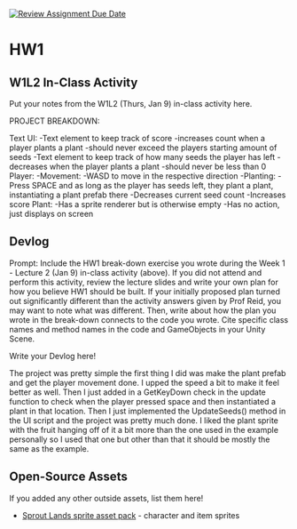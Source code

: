 [![Review Assignment Due Date](https://classroom.github.com/assets/deadline-readme-button-22041afd0340ce965d47ae6ef1cefeee28c7c493a6346c4f15d667ab976d596c.svg)](https://classroom.github.com/a/MjLLqDcN)
# HW1
## W1L2 In-Class Activity

Put your notes from the W1L2 (Thurs, Jan 9) in-class activity here.

PROJECT BREAKDOWN:

Text UI: 
	-Text element to keep track of score
		-increases count when a player plants a plant
		-should never exceed the players starting amount of seeds
	-Text element to keep track of how many seeds the player has left
		-decreases when the player plants a plant
		-should never be less than 0
Player:
	-Movement:
		-WASD to move in the respective direction 
	-Planting:
		-Press SPACE and as long as the player has seeds left, they plant a plant, instantiating a plant prefab there
		-Decreases current seed count 
		-Increases score 
Plant: 
	-Has a sprite renderer but is otherwise empty 
	-Has no action, just displays on screen

## Devlog
Prompt: Include the HW1 break-down exercise you wrote during the Week 1 - Lecture 2 (Jan 9) in-class activity (above). If you did not attend and perform this activity, review the lecture slides and write your own plan for how you believe HW1 should be built. If your initially proposed plan turned out significantly different than the activity answers given by Prof Reid, you may want to note what was different. Then, write about how the plan you wrote in the break-down connects to the code you wrote. Cite specific class names and method names in the code and GameObjects in your Unity Scene.


Write your Devlog here!

The project was pretty simple the first thing I did was make the plant prefab and get the player movement done. I upped the speed a bit to make it feel better as well. Then I just added in a GetKeyDown check in the update function to check when the player pressed space and then instantiated a plant in that location. Then I just implemented the UpdateSeeds() method in the UI script and the project was pretty much done. I liked the plant sprite with the fruit hanging off of it a bit more than the one used in the example personally so I used that one but other than that it should be mostly the same as the example. 


## Open-Source Assets
If you added any other outside assets, list them here!
- [Sprout Lands sprite asset pack](https://cupnooble.itch.io/sprout-lands-asset-pack) - character and item sprites
